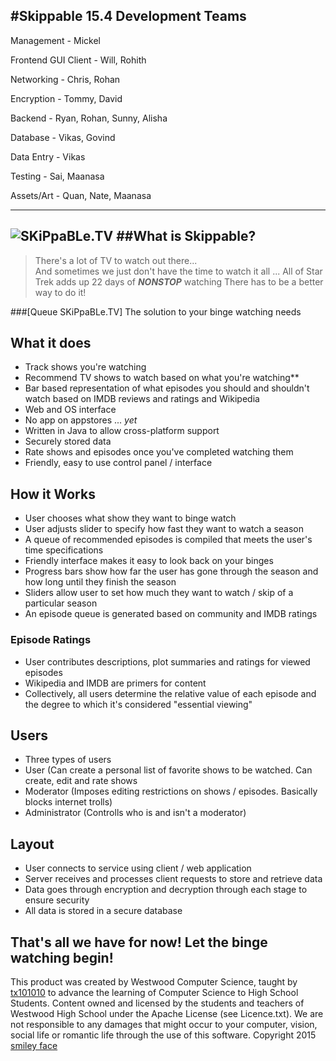 #Skippable 15.4 Development Teams
---
Management 				-		Mickel

Frontend GUI Client		-		Will, Rohith 

Networking				-		Chris, Rohan

Encryption				-		Tommy, David

Backend					-		Ryan, Rohan, Sunny, Alisha

Database				-		Vikas, Govind

Data Entry				-		Vikas

Testing					-		Sai, Maanasa

Assets/Art 				-		Quan, Nate, Maanasa

---
![SKiPpaBLe.TV](http://skippable.tv/SkippableTV.png)
##What is Skippable?
---
>There's a lot of TV to watch out there...  
And sometimes we just don't have the time to watch it all ...
All of Star Trek adds up 22 days of ***NONSTOP*** watching
There has to be a better way to do it!  

###[Queue SKiPpaBLe.TV]
 The solution to your binge watching needs
## What it does
* Track shows you're watching
* Recommend TV shows to watch based on what you're watching**
* Bar based representation of what episodes you should and shouldn't watch based on IMDB reviews and ratings and Wikipedia
* Web and OS interface
 * No app on appstores ... _yet_
* Written in Java to allow cross-platform support
* Securely stored data
* Rate shows and episodes once you've completed watching them
* Friendly, easy to use control panel / interface  
 

## How it Works
* User chooses what show they want to binge watch
* User adjusts slider to specify how fast they want to watch a season
* A queue of recommended episodes is compiled that meets the user's time specifications
* Friendly interface makes it easy to look back on your binges
 * Progress bars show how far the user has gone through the season and how long until they finish the season
 * Sliders allow user to set how much they want to watch / skip of a particular season
 * An episode queue is generated based on community and IMDB ratings

### Episode Ratings
* User contributes descriptions, plot summaries and ratings for viewed episodes
 * Wikipedia and IMDB are primers for content
* Collectively, all users determine the relative value of each episode and the degree to which it's considered "essential viewing"


## Users
* Three types of users
 * User (Can create a personal list of favorite shows to be watched. Can create, edit and rate shows
 * Moderator (Imposes editing restrictions on shows / episodes. Basically blocks internet trolls)
 * Administrator (Controlls who is and isn't a moderator)  

## Layout
* User connects to service using client / web application
* Server receives and processes client requests to store and retrieve data
* Data goes through encryption and decryption through each stage to ensure security
* All data is stored in a secure database

That's all we have for now! Let the binge watching begin!
---

This product was created by Westwood Computer Science, taught by [tx101010](https://github.com/tx101010) to advance the learning of Computer Science to High School Students. Content owned and licensed by the students and teachers of Westwood High School under the Apache License (see Licence.txt). We are not responsible to any damages that might occur to your computer, vision, social life or romantic life through the use of this software. Copyright 2015 [smiley face](http://www.thezombiechimp.com/wp-content/uploads/2012/01/tiny-smiley-face.jpg)
